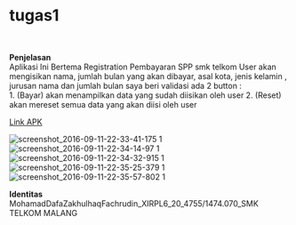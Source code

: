 # tugas1
<br />

**Penjelasan**
<br />
Aplikasi Ini Bertema Registration Pembayaran SPP smk telkom
User akan mengisikan nama, jumlah bulan yang akan dibayar, asal kota, jenis kelamin , jurusan
nama dan jumlah bulan saya beri validasi
ada 2 button : <br />
    1. (Bayar) akan menampilkan data yang sudah diisikan oleh user
    2. (Reset) akan mereset semua data yang akan diisi oleh user
    

[Link APK](https://drive.google.com/file/d/0B0ks9RtVQyzPU3BjRG5tNS1yb2s/view)
<br />    
    
![screenshot_2016-09-11-22-33-41-175 1](https://cloud.githubusercontent.com/assets/22130797/18418520/5e9d757a-7872-11e6-9a64-936cededbfb2.png)
![screenshot_2016-09-11-22-34-14-97 1](https://cloud.githubusercontent.com/assets/22130797/18418521/64e52630-7872-11e6-9dd9-9bda69521444.png)
![screenshot_2016-09-11-22-34-32-915 1](https://cloud.githubusercontent.com/assets/22130797/18418523/6c5ff944-7872-11e6-95e4-22e5c9c8f66a.png)
![screenshot_2016-09-11-22-35-25-379 1](https://cloud.githubusercontent.com/assets/22130797/18418527/73599b10-7872-11e6-837e-bbd850fb9fbd.png)
![screenshot_2016-09-11-22-35-57-802 1](https://cloud.githubusercontent.com/assets/22130797/18418529/77c35902-7872-11e6-851e-65a1bb0206bf.png)

**Identitas**<br />
MohamadDafaZakhulhaqFachrudin_XIRPL6_20_4755/1474.070_SMK TELKOM MALANG
